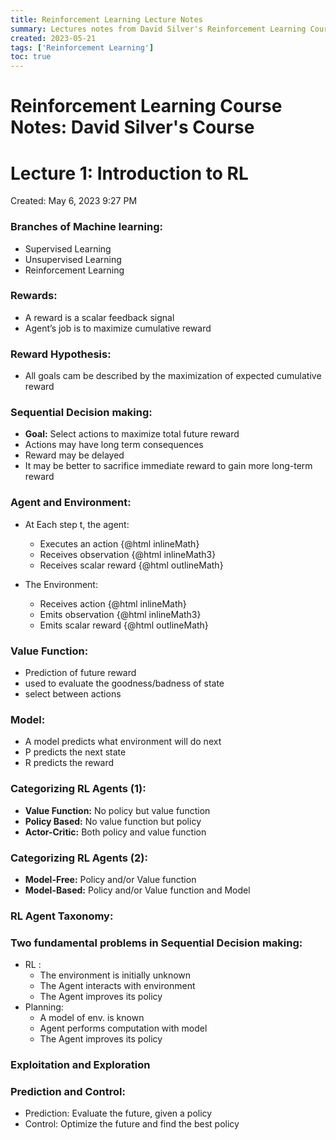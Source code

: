 ```yaml
---
title: Reinforcement Learning Lecture Notes
summary: Lectures notes from David Silver's Reinforcement Learning Course
created: 2023-05-21
tags: ['Reinforcement Learning']
toc: true
---
```


# Reinforcement Learning Course Notes: David Silver's Course

# Lecture 1: Introduction to RL

Created: May 6, 2023 9:27 PM

### Branches of Machine learning:

- Supervised Learning
- Unsupervised Learning
- Reinforcement Learning

### Rewards:

- A reward is a scalar feedback signal
- Agent’s job is to maximize cumulative reward

### Reward Hypothesis:

- All goals cam be described by the maximization of expected cumulative reward

### Sequential Decision making:

- **Goal:**  Select actions to maximize total future reward
- Actions may have long term consequences
- Reward may be delayed
- It may be better to sacrifice immediate reward to gain more long-term reward

### Agent and Environment:
<script>
    // import functions
import { math, display } from 'mathlifier';
// example of using these functions
const inlineMath = math('A_{t}');
const outlineMath = math('R_{t}')
const inlineMath3 = math('O_{t}')
const displayedMath = display('x=\\frac{-b\\pm\\sqrt{b^2-4ac}}{2a}');
const allowBreak = math('e^{i\\pi} = -1', { wrap: true });
</script>


 - At Each step t, the agent:
    - Executes an action {@html inlineMath}
    - Receives observation {@html inlineMath3}
    - Receives scalar reward {@html outlineMath} 

- The Environment:
    - Receives action {@html inlineMath}
    - Emits observation {@html inlineMath3}
    - Emits scalar reward {@html outlineMath}

<!-- 

### History and State:

- History is sequence of observations, actions and rewards
- $H_{t} = O_{1}, R_{1}, A_{1},.... , A_{t-1}, O_{t}, R_{t}$
- All observables variables upto time $t$
- State is the information used to determine what happens next
- $S_{t} = f(H_{t})$

### Environment State:

- The environment state $S_{t}^{e}$ is environment’s private representation:
    
    i.e. whatever date the environment used to pick next observation/reward
    
- It’s not usually visible to the agent (except for POMDPs)

### Agent State:

- The agent state $S_{t}^{a}$ is agent’s internal representation
- It is the information used by RL Algorithms
    
    $S_{t}^{a} = f(H_{t})$
    

### Information State (Markov State):

- Contains all useful information from history
- **Definition:**  A state is $S_{t}$ Markov if
    
    $$
    P[S_{t+1}| S_{t}] = P[S_{t+1}| S_{1}, ... , S_{t}]
    $$

- The state is sufficient statistic of future
- $S_{t}^{e}$ is Markov
- $H_{t}$ is Markov

### Fully Observable Environments:

- Agent directly observes environment state

$$
O_{t} = S_{t}^{a} = S_{t}^{e}
$$

- Agent state = Environment state = Information state
- This is called MDP (Markov Decision Process)

### Partially Observable Environments:

- Agent indirectly observes environment
- Agent state $\neq$ Environment state
- These are POMDPs
- Agent must construct its own state representation ($S_{t}^{a}$):
    - Complete history $S_{t}^{a} = H_{t}$
    - Belief of an environment state $S_{t}^{a} = (P[S_{t}^{e} = S, ..., P[S_{t}^{e} = S^{n}])$
    - Recurrent Neural Network: $S_{t}^{a} = \sigma(S_{t-1}^{a}W_{s} + O_{t}W_{o})$

### Components of an RL Agent:

- An RL agent may include one (or) more of these components:
    - **Policy:** Agent’s behaviour function
    - **Value Function:**  How good each state/action
    - **Model:**  Agent’s representation of environment

### Policy:

- A policy is Agent’s behaviour
- map from state to action
- **Deterministic Policy:**  $a = \pi(s)$
- **Stochastic Policy:**   $\pi(a|s)= P[A_{t} = a | S_{t} = s]$ -->

### Value Function:

- Prediction of future reward
- used to evaluate the goodness/badness of state
- select between actions

<!-- $$
V_{\pi}(s) = E_{\pi}[R_{t+1} + \gamma R_{t+2} + \gamma^{2} R_{t+3} + ... | S_{t} = s]
$$ -->

### Model:

- A model predicts what environment will do next
- P predicts the next state
- R predicts the reward

### Categorizing RL Agents (1):

- **Value Function:**  No policy but value function
- **Policy Based:**  No value function but policy
- **Actor-Critic:** Both policy and value function

### Categorizing RL Agents (2):

- **Model-Free:** Policy and/or Value function
- **Model-Based:** Policy and/or Value function and Model

### RL Agent Taxonomy:


### Two fundamental problems in Sequential Decision making:

- RL :
    - The environment is initially unknown
    - The Agent interacts with environment
    - The Agent improves its policy
- Planning:
    - A model of env. is known
    - Agent performs computation with model
    - The Agent improves its policy

### Exploitation and Exploration

### Prediction and Control:

- Prediction: Evaluate the future, given a policy
- Control: Optimize the future and find the best policy